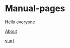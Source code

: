 # Manual-pages

Hello everyone
<p><a href="about.html">About</a></p>
<p><a href="start.html">start</a></p>
